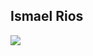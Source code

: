 ## Ismael Rios
 
<div> 
  <a href="https://www.linkedin.com/in/ismaelvrios/" target="_blank">
    <img src="https://img.shields.io/badge/-LinkedIn-%230077B5?style=for-the-badge&logo=linkedin&logoColor=white" target="_blank">
  </a> 
</div>
